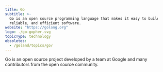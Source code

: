 ```yaml
---
title: Go
subtitle: >-
  Go is an open source programming language that makes it easy to build simple,
  reliable, and efficient software.
website: "https://golang.org"
logo: ./go-gopher.svg
topicType: technology
obsoletes:
  - /goland/topics/go/
---
```


Go is an open source project developed by a team at Google and many contributors from the open source community.

